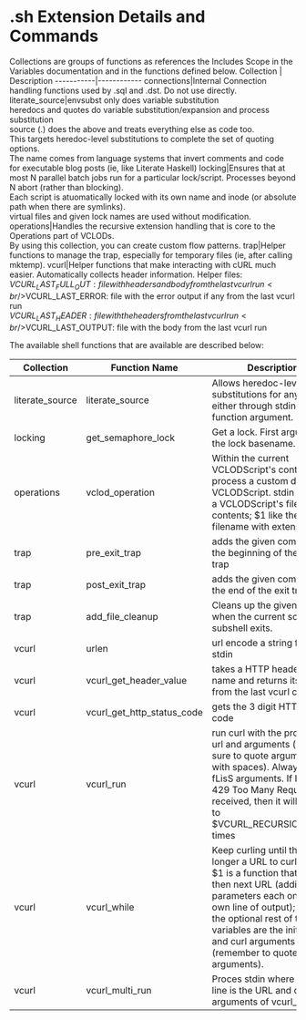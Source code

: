 # .sh Extension Details and Commands

Collections are groups of functions as references the Includes Scope in the Variables documentation and in the functions defined below.
Collection | Description
-----------|------------
connections|Internal Connection handling functions used by .sql and .dst. Do not use directly.
literate_source|envsubst only does variable substitution<br />heredocs and quotes do variable substitution/expansion and process substitution<br />source (.) does the above and treats everything else as code too.<br />This targets heredoc-level substitutions to complete the set of quoting options.<br />The name comes from language systems that invert comments and code for executable blog posts (ie, like Literate Haskell)
locking|Ensures that at most N parallel batch jobs run for a particular lock/script. Processes beyond N abort (rather than blocking). <br />Each script is atuomatically locked with its own name and inode (or absolute path when there are symlinks).<br />virtual files and given lock names are used without modification.  
operations|Handles the recursive extension handling that is core to the Operations part of VCLODs.<br />By using this collection, you can create custom flow patterns.
trap|Helper functions to manage the trap, especially for temporary files (ie, after calling mktemp). 
vcurl|Helper functions that make interacting with cURL much easier. Automatically collects header information. Helper files:<br />$VCURL_LAST_FULL_OUT: file with headers and body from the last vcurl run<br />$VCURL_LAST_ERROR: file with the error output if any from the last vcurl run<br />$VCURL_LAST_HEADER: file with the headers from the last vcurl run<br />$VCURL_LAST_OUTPUT: file with the body from the last vcurl run

The available shell functions that are available are described below:

Collection | Function Name | Description
-----------|---------------|------------
literate_source|literate_source|Allows heredoc-level substitutions for any string either through stdin or as a function argument.
locking|get_semaphore_lock|Get a lock. First argument is the lock basename.
operations|vclod_operation|Within the current VCLODScript's context, process a custom defined VCLODScript. stdin acts as a VCLODScript's file contents; $1 like the filename with extensions.
trap|pre_exit_trap|adds the given command to the beginning of the exit trap
trap|post_exit_trap|adds the given command to the end of the exit trap
trap|add_file_cleanup|Cleans up the given file(s) when the current script or subshell exits.
vcurl|urlen|url encode a string from stdin
vcurl|vcurl_get_header_value|takes a HTTP header key name and returns its value from the last vcurl call. 
vcurl|vcurl_get_http_status_code|gets the 3 digit HTTP status code
vcurl|vcurl_run|run curl with the provided url and arguments (make sure to quote arguments with spaces). Always uses -fLisS arguments. If HTTP 429 Too Many Requests is received, then it will retry up to $VCURL_RECURSION_LIMIT times
vcurl|vcurl_while|Keep curling until there is no longer a URL to curl.<br />$1 is a function that returns then next URL (additional parameters each on their own line of output);<br />the optional rest of the input variables are the inital URL and curl arguments (remember to quote arguments).
vcurl|vcurl_multi_run|Proces stdin where each line is the URL and curl arguments of vcurl_run.

